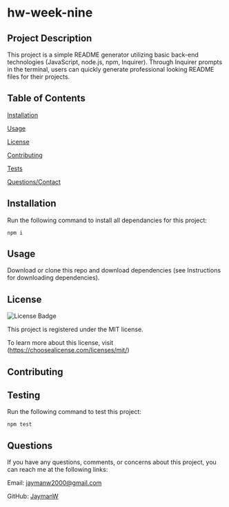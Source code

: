 
  # hw-week-nine
  
  ## Project Description

  This project is a simple README generator utilizing basic back-end technologies (JavaScript, node.js, npm, Inquirer). Through Inquirer prompts in the terminal, users can quickly generate professional looking README files for their projects.

  ## Table of Contents

  [Installation](#installation)

  [Usage](#usage)

  [License](#license)

  [Contributing](#contributing)

  [Tests](#testing)
  
  [Questions/Contact](#questions)

  ## Installation

  Run the following command to install all dependancies for this project:

  ~~~
  npm i
  ~~~

  ## Usage

  Download or clone this repo and download dependencies (see Instructions for downloading dependencies).

  ## License

  ![License Badge](https://img.shields.io/badge/License-MIT-purple.svg)

  This project is registered under the MIT license.

  To learn more about this license, visit (https://choosealicense.com/licenses/mit/)

  ## Contributing

  

  ## Testing

  Run the following command to test this project:

  ~~~
  npm test
  ~~~

  ## Questions

  If you have any questions, comments, or concerns about this project, you can reach me at the following links:
  
  Email: jaymanw2000@gmail.com
  
  GitHub: [JaymanW](https://github.com/JaymanW)
  